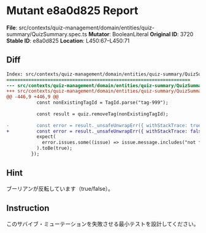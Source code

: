 # Mutant e8a0d825 Report

**File**: src/contexts/quiz-management/domain/entities/quiz-summary/QuizSummary.spec.ts
**Mutator**: BooleanLiteral
**Original ID**: 3720
**Stable ID**: e8a0d825
**Location**: L450:67–L450:71

## Diff

```diff
Index: src/contexts/quiz-management/domain/entities/quiz-summary/QuizSummary.spec.ts
===================================================================
--- src/contexts/quiz-management/domain/entities/quiz-summary/QuizSummary.spec.ts	original
+++ src/contexts/quiz-management/domain/entities/quiz-summary/QuizSummary.spec.ts	mutated #3720
@@ -446,9 +446,9 @@
           const nonExistingTagId = TagId.parse("tag-999");
 
           const result = quiz.removeTag(nonExistingTagId);
 
-          const error = result._unsafeUnwrapErr({ withStackTrace: true });
+          const error = result._unsafeUnwrapErr({ withStackTrace: false });
           expect(
             error.issues.some((issue) => issue.message.includes("not found")),
           ).toBe(true);
         });
```

## Hint

ブーリアンが反転しています（true/false）。

## Instruction

このサバイブ・ミューテーションを失敗させる最小テストを設計してください。
